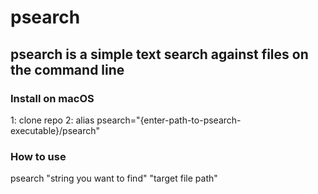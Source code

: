# psearch

## psearch is a simple text search against files on the command line

### Install on macOS

1: clone repo
2: alias psearch="{enter-path-to-psearch-executable}/psearch"

### How to use

psearch "string you want to find" "target file path"



